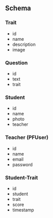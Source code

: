 Schema
-

### Trait
- id
- name
- description
- image

### Question
- id
- text
- trait

### Student
- id
- name
- photo
- teacher

### Teacher (PFUser)
- id
- name
- email
- password

### Student-Trait
- id
- student
- trait
- score
- timestamp
